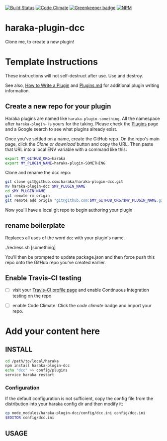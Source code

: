 [![Build Status][ci-img]][ci-url]
[![Code Climate][clim-img]][clim-url]
[![Greenkeeper badge][gk-img]][gk-url]
[![NPM][npm-img]][npm-url]
<!-- requires URL update [![Windows Build Status][ci-win-img]][ci-win-url] -->
<!-- doesn't work in haraka plugins... yet. [![Code Coverage][cov-img]][cov-url]-->

# haraka-plugin-dcc

Clone me, to create a new plugin!

# Template Instructions

These instructions will not self-destruct after use. Use and destroy.

See also, [How to Write a Plugin](https://github.com/haraka/Haraka/wiki/Write-a-Plugin) and [Plugins.md](https://github.com/haraka/Haraka/blob/master/docs/Plugins.md) for additional plugin writing information.

## Create a new repo for your plugin

Haraka plugins are named like `haraka-plugin-something`. All the namespace after `haraka-plugin-` is yours for the taking. Please check the [Plugins]() page and a Google search to see what plugins already exist.

Once you've settled on a name, create the GitHub repo. On the repo's main page, click the _Clone or download_ button and copy the URL. Then paste that URL into a local ENV variable with a command like this:

```sh
export MY_GITHUB_ORG=haraka
export MY_PLUGIN_NAME=haraka-plugin-SOMETHING
```

Clone and rename the dcc repo:

```sh
git clone git@github.com:haraka/haraka-plugin-dcc.git
mv haraka-plugin-dcc $MY_PLUGIN_NAME
cd $MY_PLUGIN_NAME
git remote rm origin
git remote add origin "git@github.com:$MY_GITHUB_ORG/$MY_PLUGIN_NAME.git"
```

Now you'll have a local git repo to begin authoring your plugin

## rename boilerplate

Replaces all uses of the word `dcc` with your plugin's name.

./redress.sh [something]

You'll then be prompted to update package.json and then force push this repo onto the GitHub repo you've created earlier.


## Enable Travis-CI testing

- [ ] visit your [Travis-CI profile page](https://travis-ci.org/profile) and enable Continuous Integration testing on the repo
- [ ] enable Code Climate. Click the _code climate_ badge and import your repo.



# Add your content here

## INSTALL

```sh
cd /path/to/local/haraka
npm install haraka-plugin-dcc
echo "dcc" >> config/plugins
service haraka restart
```

### Configuration

If the default configuration is not sufficient, copy the config file from the distribution into your haraka config dir and then modify it:

```sh
cp node_modules/haraka-plugin-dcc/config/dcc.ini config/dcc.ini
$EDITOR config/dcc.ini
```

## USAGE


<!-- leave these buried at the bottom of the document -->
[ci-img]: https://travis-ci.org/haraka/haraka-plugin-dcc.svg
[ci-url]: https://travis-ci.org/haraka/haraka-plugin-dcc
[ci-win-img]: https://ci.appveyor.com/api/projects/status/CHANGETHIS?svg=true
[ci-win-url]: https://ci.appveyor.com/project/haraka/haraka-CHANGETHIS
[cov-img]: https://codecov.io/github/haraka/haraka-plugin-dcc/coverage.svg
[cov-url]: https://codecov.io/github/haraka/haraka-plugin-dcc
[clim-img]: https://codeclimate.com/github/haraka/haraka-plugin-dcc/badges/gpa.svg
[clim-url]: https://codeclimate.com/github/haraka/haraka-plugin-dcc
[gk-img]: https://badges.greenkeeper.io/haraka/haraka-plugin-dcc.svg
[gk-url]: https://greenkeeper.io/
[npm-img]: https://nodei.co/npm/haraka-plugin-dcc.png
[npm-url]: https://www.npmjs.com/package/haraka-plugin-dcc
